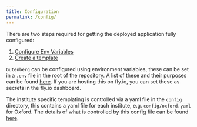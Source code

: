 ```yaml
---
title: Configuration
permalink: /config/
---
```


There are two steps required for getting the deployed application fully configured:

1. [Configure Env Variables](vars)
2. [Create a template](template)

`Gutenberg` can be configured using environment variables, these can be set in a `.env` file in the root of the repository.
A list of these and their purposes can be found [here](vars).
If you are hosting this on fly.io, you can set these as secrets in the fly.io dashboard.

The institute specific templating is controlled via a yaml file in the `config` directory, this contains a yaml file for each institute, e.g. `config/oxford.yaml` for Oxford.
The details of what is controlled by this config file can be found [here](template).
